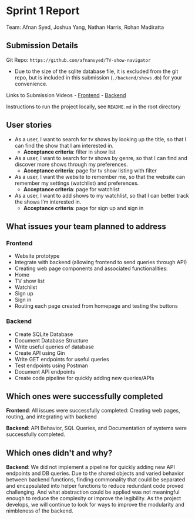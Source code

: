 # Sprint 1 Report
Team: Afnan Syed, Joshua Yang, Nathan Harris, Rohan Madiratta
## Submission Details
Git Repo: `https://github.com/afnansyed/TV-show-navigator`
- Due to the size of the sqlite database file, it is excluded from the git repo, but is included in this submission (`./backend/shows.db`) for your convenience.

Links to Submission Videos - [Frontend](https://youtu.be/ss_uGrwGvBw) - [Backend](https://youtu.be/7y_V8vh1N7g)

Instructions to run the project locally, see `README.md` in the root directory
## User stories
- As a user, I want to search for tv shows by looking up the title, so that I can find the show that I am interested in.
  - **Acceptance criteria**: filter in show list
- As a user, I want to search for tv shows by genre, so that I can find and discover more shows through my preferences.
  - **Acceptance criteria**: page for tv show listing with filter
- As a user, I want the website to remember me, so that the website can remember my settings (watchlist) and preferences.
  - **Acceptance criteria**: page for watchlist
- As a user, I want to add shows to my watchlist, so that I can better track the shows I’m interested in.
  - **Acceptance criteria**: page for sign up and sign in
## What issues your team planned to address
### Frontend
- Website prototype
- Integrate with backend (allowing frontend to send queries through API)
- Creating web page components and associated functionalities:
- Home
- TV show list
- Watchlist
- Sign up
- Sign in
- Routing each page created from homepage and testing the buttons
### Backend
- Create SQLite Database
- Document Database Structure
- Write useful queries of database
- Create API using Gin
- Write GET endpoints for useful queries
- Test endpoints using Postman
- Document API endpoints
- Create code pipeline for quickly adding new queries/APIs
## Which ones were successfully completed
**Frontend**:
All issues were successfully completed: Creating web pages, routing, and integrating with backend

**Backend**:
API Behavior, SQL Queries, and Documentation of systems were successfully completed.
## Which ones didn't and why?
**Backend**: 
We did not implement a pipeline for quickly adding new API endpoints and DB queries. Due to the shared objects and varied behavior between backend functions, finding commonality that could be separated and encapsulated into helper functions to reduce redundant code proved challenging. And what abstraction could be applied was not meaningful enough to reduce the complexity or improve the legibility. As the project develops, we will continue to look for ways to improve the modularity and nimbleness of the backend.


